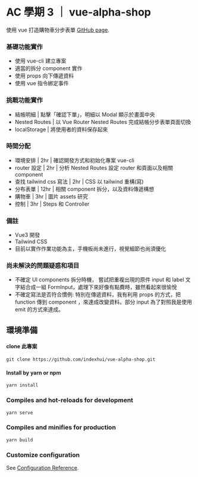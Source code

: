 # AC 學期 3 ｜ vue-alpha-shop

使用 vue 打造購物車分步表單
[GitHub page](https://indexhui.github.io/vue-alpha-shop/#/checkout/address).

### 基礎功能實作

- 使用 vue-cli 建立專案
- 適當的拆分 component 實作
- 使用 props 向下傳遞資料
- 使用 vue 指令綁定事件

### 挑戰功能實作

- 結帳明細 | 點擊「確認下單」，明細以 Modal 顯示於畫面中央
- Nested Routes | 以 Vue Router Nested Routes 完成結帳分步表單頁面切換
- localStorage | 將使用者的資料保存起來

### 時間分配

- 環境安排 | 2hr | 確認開發方式和初始化專案 vue-cli
- router 設定 | 2hr | 分析 Nested Routes 設定 router 和頁面以及相關 component
- 查找 tailwind css 寫法 | 2hr | CSS 以 tailwind 重構(寫)
- 分布表單 | 12hr | 相關 component 拆分，以及資料傳遞構想
- 購物車 | 3hr | 圖片 assets 研究
- 控制 | 3hr | Steps 和 Controller

### 備註

- Vue3 開發
- Tailwind CSS
- 目前以實作作業功能為主，手機板尚未進行，視覺細節也尚須優化

### 尚未解決的問題疑惑和項目

- 不確定 UI components 拆分時機， 嘗試把重複出現的原件 input 和 label 文字結合成一組 FormInput，處理下來好像有點費時，雖然看起來很愉悅
- 不確定寫法是否符合慣例: 特別在傳遞資料，我有利用 props 的方式，把 function 傳到 component ，來達成改變資料。部分 input 為了對照我是使用 emit 的方式來達成。

## 環境準備

#### clone 此專案

```
git clone https://github.com/indexhui/vue-alpha-shop.git
```

#### Install by yarn or npm

```
yarn install
```

### Compiles and hot-reloads for development

```
yarn serve
```

### Compiles and minifies for production

```
yarn build
```

### Customize configuration

See [Configuration Reference](https://cli.vuejs.org/config/).
